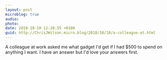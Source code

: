 ```yaml
---
layout: post
microblog: true
audio: 
photo: 
date: 2018-10-10 12:28:55 +0100
guid: http://ChrisJWilson.micro.blog/2018/10/10/a-colleague-at.html
---
```

A colleague at work asked me what gadget I'd get if I had $500 to spend on anything I want. I have an answer but I'd love your answers first. 

